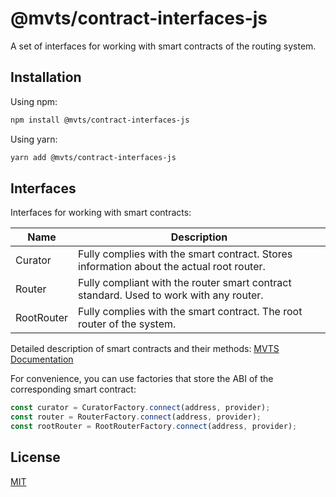 # @mvts/contract-interfaces-js

A set of interfaces for working with smart contracts of the routing system.

## Installation

Using npm:

```bash
npm install @mvts/contract-interfaces-js
```

Using yarn:

```bash
yarn add @mvts/contract-interfaces-js
```

## Interfaces

Interfaces for working with smart contracts:

| Name       | Description                                                                              |
|------------|------------------------------------------------------------------------------------------|
| Curator    | Fully complies with the smart contract. Stores information about the actual root router. |
| Router     | Fully compliant with the router smart contract standard. Used to work with any router.   |
| RootRouter | Fully complies with the smart contract. The root router of the system.                   |

Detailed description of smart contracts and their methods: [MVTS Documentation](https://docs.mvts.io/smart-contracts)

For convenience, you can use factories that store the ABI of the corresponding smart contract:

```javascript
const curator = CuratorFactory.connect(address, provider);
const router = RouterFactory.connect(address, provider);
const rootRouter = RootRouterFactory.connect(address, provider);
```

## License

[MIT](LICENSE)
